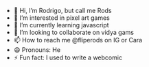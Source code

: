 - 👋 Hi, I’m Rodrigo, but call me Rods
- 👀 I’m interested in pixel art games
- 🌱 I’m currently learning javascript
- 💞️ I’m looking to collaborate on vidya gams
- 📫 How to reach me @fliperods on IG or Cara
- 😄 Pronouns: He
- ⚡ Fun fact: I used to write a webcomic

<!---
RodsQueue/RodsQueue is a ✨ special ✨ repository because its `README.md` (this file) appears on your GitHub profile.
You can click the Preview link to take a look at your changes.
--->
